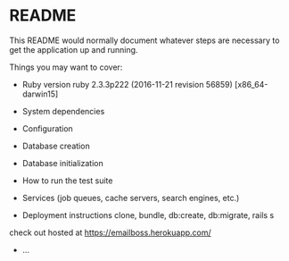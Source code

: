 # README

This README would normally document whatever steps are necessary to get the
application up and running.

Things you may want to cover:

* Ruby version ruby 2.3.3p222 (2016-11-21 revision 56859) [x86_64-darwin15]

* System dependencies 

* Configuration  

* Database creation 

* Database initialization

* How to run the test suite 

* Services (job queues, cache servers, search engines, etc.)

* Deployment instructions clone, bundle, db:create, db:migrate, rails s

check out hosted at https://emailboss.herokuapp.com/


* ...
